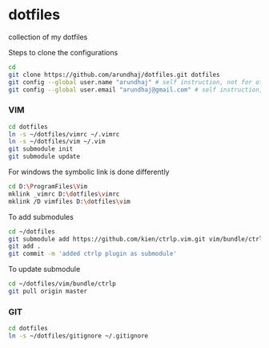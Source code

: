 # dotfiles

collection of my dotfiles

Steps to clone the configurations
```bash
cd
git clone https://github.com/arundhaj/dotfiles.git dotfiles
git config --global user.name "arundhaj" # self instruction, not for others
git config --global user.email "arundhaj@gmail.com" # self instruction, not for others
```

### VIM

```bash
cd dotfiles
ln -s ~/dotfiles/vimrc ~/.vimrc
ln -s ~/dotfiles/vim ~/.vim
git submodule init
git submodule update
```

For windows the symbolic link is done differently
```bash
cd D:\ProgramFiles\Vim
mklink _vimrc D:\dotfiles\vimrc
mklink /D vimfiles D:\dotfiles\vim
```

To add submodules
```bash
cd ~/dotfiles
git submodule add https://github.com/kien/ctrlp.vim.git vim/bundle/ctrlp
git add .
git commit -m 'added ctrlp plugin as submodule'
```

To update submodule
```bash
cd ~/dotfiles/vim/bundle/ctrlp
git pull origin master
```

### GIT

```bash
cd dotfiles
ln -s ~/dotfiles/gitignore ~/.gitignore
```
